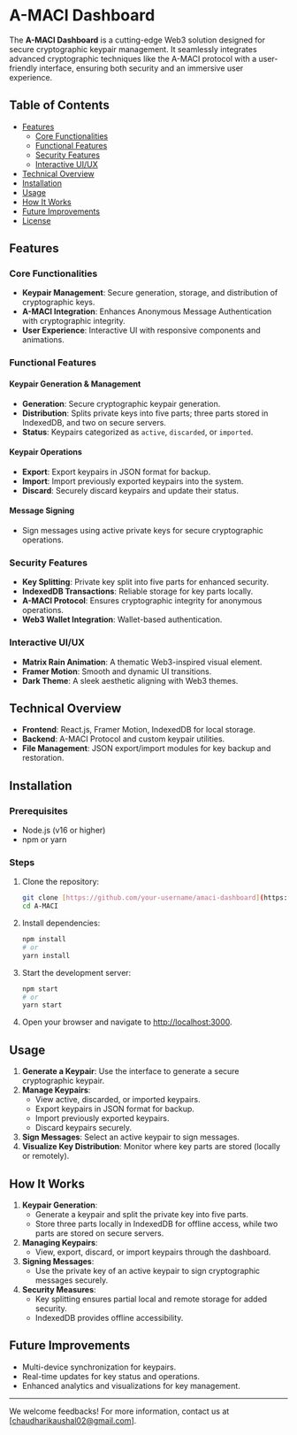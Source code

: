 # A-MACI Dashboard

The **A-MACI Dashboard** is a cutting-edge Web3 solution designed for secure cryptographic keypair management. It seamlessly integrates advanced cryptographic techniques like the A-MACI protocol with a user-friendly interface, ensuring both security and an immersive user experience.

## Table of Contents
- [Features](#features)
  - [Core Functionalities](#core-functionalities)
  - [Functional Features](#functional-features)
  - [Security Features](#security-features)
  - [Interactive UI/UX](#interactive-uiux)
- [Technical Overview](#technical-overview)
- [Installation](#installation)
- [Usage](#usage)
- [How It Works](#how-it-works)
- [Future Improvements](#future-improvements)
- [License](#license)

## Features

### Core Functionalities
- **Keypair Management**: Secure generation, storage, and distribution of cryptographic keys.
- **A-MACI Integration**: Enhances Anonymous Message Authentication with cryptographic integrity.
- **User Experience**: Interactive UI with responsive components and animations.

### Functional Features
#### Keypair Generation & Management
- **Generation**: Secure cryptographic keypair generation.
- **Distribution**: Splits private keys into five parts; three parts stored in IndexedDB, and two on secure servers.
- **Status**: Keypairs categorized as `active`, `discarded`, or `imported`.

#### Keypair Operations
- **Export**: Export keypairs in JSON format for backup.
- **Import**: Import previously exported keypairs into the system.
- **Discard**: Securely discard keypairs and update their status.

#### Message Signing
- Sign messages using active private keys for secure cryptographic operations.

### Security Features
- **Key Splitting**: Private key split into five parts for enhanced security.
- **IndexedDB Transactions**: Reliable storage for key parts locally.
- **A-MACI Protocol**: Ensures cryptographic integrity for anonymous operations.
- **Web3 Wallet Integration**: Wallet-based authentication.

### Interactive UI/UX
- **Matrix Rain Animation**: A thematic Web3-inspired visual element.
- **Framer Motion**: Smooth and dynamic UI transitions.
- **Dark Theme**: A sleek aesthetic aligning with Web3 themes.

## Technical Overview
- **Frontend**: React.js, Framer Motion, IndexedDB for local storage.
- **Backend**: A-MACI Protocol and custom keypair utilities.
- **File Management**: JSON export/import modules for key backup and restoration.

## Installation

### Prerequisites
- Node.js (v16 or higher)
- npm or yarn

### Steps
1. Clone the repository:
   ```bash
   git clone [https://github.com/your-username/amaci-dashboard](https://github.com/kaushalya4s5s7/A-MACI.git)
   cd A-MACI
   ```
2. Install dependencies:
   ```bash
   npm install
   # or
   yarn install
   ```
3. Start the development server:
   ```bash
   npm start
   # or
   yarn start
   ```
4. Open your browser and navigate to [http://localhost:3000](http://localhost:3000).

## Usage

1. **Generate a Keypair**: Use the interface to generate a secure cryptographic keypair.
2. **Manage Keypairs**:
   - View active, discarded, or imported keypairs.
   - Export keypairs in JSON format for backup.
   - Import previously exported keypairs.
   - Discard keypairs securely.
3. **Sign Messages**: Select an active keypair to sign messages.
4. **Visualize Key Distribution**: Monitor where key parts are stored (locally or remotely).

## How It Works
1. **Keypair Generation**:
   - Generate a keypair and split the private key into five parts.
   - Store three parts locally in IndexedDB for offline access, while two parts are stored on secure servers.
2. **Managing Keypairs**:
   - View, export, discard, or import keypairs through the dashboard.
3. **Signing Messages**:
   - Use the private key of an active keypair to sign cryptographic messages securely.
4. **Security Measures**:
   - Key splitting ensures partial local and remote storage for added security.
   - IndexedDB provides offline accessibility.

## Future Improvements
- Multi-device synchronization for keypairs.
- Real-time updates for key status and operations.
- Enhanced analytics and visualizations for key management.


---

We welcome feedbacks! For more information, contact us at [chaudharikaushal02@gmail.com].
